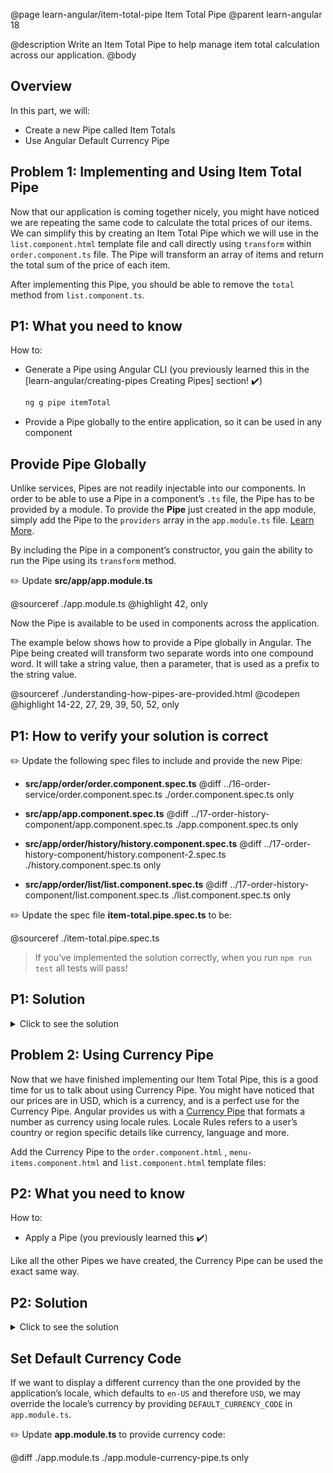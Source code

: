 @page learn-angular/item-total-pipe Item Total Pipe
@parent learn-angular 18

@description Write an Item Total Pipe to help manage item total calculation across our application.
@body

## Overview

In this part, we will:

- Create a new Pipe called Item Totals
- Use Angular Default Currency Pipe

## Problem 1: Implementing and Using Item Total Pipe

Now that our application is coming together nicely, you might have noticed we are repeating the same code to calculate the total prices of our items.
We can simplify this by creating an Item Total Pipe which we will use in the `list.component.html` template file and call directly using `transform` within `order.component.ts` file. The Pipe will transform an array of items and return the total sum of the price of each item.

After implementing this Pipe, you should be able to remove the `total` method from `list.component.ts`.

## P1: What you need to know

How to:

- Generate a Pipe using Angular CLI (you previously learned this in the [learn-angular/creating-pipes Creating Pipes] section! ✔️)
  ```bash
  ng g pipe itemTotal
  ```
- Provide a Pipe globally to the entire application, so it can be used in any component

## Provide Pipe Globally

Unlike services, Pipes are not readily injectable into our components. In order to be able to use a Pipe in a component’s `.ts` file, the Pipe has to be provided by a module.
To provide the **Pipe** just created in the app module, simply add the Pipe to the `providers` array in the `app.module.ts` file. [Learn More](https://angular.io/guide/providers).

By including the Pipe in a component’s constructor, you gain the ability to run the Pipe using its `transform` method.

✏️ Update **src/app/app.module.ts**

@sourceref ./app.module.ts
@highlight 42, only

Now the Pipe is available to be used in components across the application.

The example below shows how to provide a Pipe globally in Angular. The Pipe being created will transform two separate words into one compound word. It will take a string value, then a parameter, that is used as a prefix to the string value.

@sourceref ./understanding-how-pipes-are-provided.html
@codepen
@highlight 14-22, 27, 29, 39, 50, 52, only

## P1: How to verify your solution is correct

✏️ Update the following spec files to include and provide the new Pipe:

- **src/app/order/order.component.spec.ts**
  @diff ../16-order-service/order.component.spec.ts ./order.component.spec.ts only

- **src/app/app.component.spec.ts**
  @diff ../17-order-history-component/app.component.spec.ts ./app.component.spec.ts only

- **src/app/order/history/history.component.spec.ts**
  @diff ../17-order-history-component/history.component-2.spec.ts ./history.component.spec.ts only

- **src/app/order/list/list.component.spec.ts**
  @diff ../17-order-history-component/list.component.spec.ts ./list.component.spec.ts only

✏️ Update the spec file **item-total.pipe.spec.ts** to be:

@sourceref ./item-total.pipe.spec.ts

> If you’ve implemented the solution correctly, when you run `npm run test` all tests will pass!

## P1: Solution

<details>
<summary>Click to see the solution</summary>
✏️ Update **src/app/item-total.pipe.ts** to:

@sourceref ./item-total.pipe.ts

✏️ Update **src/app/order/order.component.ts** to use the item total Pipe:

@diff ../16-order-service/order.component-solution.ts ./order.component-solution.ts only

✏️ Update **src/app/order/list/list.component.html** to use the item total Pipe:

@diff ../17-order-history-component/list.component.html ./list.component.html only

</details>

## Problem 2: Using Currency Pipe

Now that we have finished implementing our Item Total Pipe, this is a good time for us to talk about using Currency Pipe. You might have noticed that our prices are in USD, which is a currency, and is a perfect use for the Currency Pipe.
Angular provides us with a [Currency Pipe](https://angular.io/api/common/CurrencyPipe) that formats a number as currency using locale rules. Locale Rules refers to a user’s country or region specific details like currency, language and more.

Add the Currency Pipe to the `order.component.html` , `menu-items.component.html` and `list.component.html` template files:

## P2: What you need to know

How to:

- Apply a Pipe (you previously learned this ✔️)

Like all the other Pipes we have created, the Currency Pipe can be used the exact same way.

## P2: Solution

<details>
<summary>Click to see the solution</summary>
✏️ Update **src/app/order/order.component.html** to use the Currency Pipe:

@diff ../16-order-service/order.component.html ./order.component.html only

✏️ Update **src/app/order/list/list.component.html** to use the currency Pipe:

@diff ./list.component.html ./list.component-currency.html only

✏️ Update **src/app/order/menu-items/menu-items.component.html** to use the Currency Pipe:
@diff ../14-building-order-form/child-component/menu-items-1.component.html ./menu-items-1.component-currency.html only

</details>

## Set Default Currency Code

If we want to display a different currency than the one provided by the application’s locale, which defaults to `en-US` and therefore `USD`, we may override the locale’s currency by providing `DEFAULT_CURRENCY_CODE` in `app.module.ts`.

✏️ Update **app.module.ts** to provide currency code:

@diff ./app.module.ts ./app.module-currency-pipe.ts only
